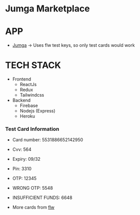 # Jumga Marketplace

# APP

- [Jumga](https://jumga.xyz) -> Uses flw test keys, so only test cards would work

# TECH STACK

- Frontend
  - ReactJs
  - Redux
  - Tailwindcss
- Backend
  - Firebase
  - Nodejs (Express)
  - Heroku

### Test Card Information

- Card number: 5531886652142950
- Cvv: 564
- Expiry: 09/32
- Pin: 3310
- OTP: 12345
- WRONG OTP: 5548
- INSUFFICIENT FUNDS: 6648

- More cards from [flw](https://developer.flutterwave.com/docs/test-cards)
<!--
 Card validation
 https://www.w3resource.com/javascript/form/credit-card-validation.php
 -->
